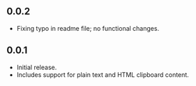 ## 0.0.2

- Fixing typo in readme file; no functional changes.

## 0.0.1

- Initial release.
- Includes support for plain text and HTML clipboard content.